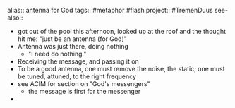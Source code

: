 alias:: antenna for God
tags:: #metaphor #flash 
project:: #TremenDuus 
see-also::

- got out of the pool this afternoon, looked up at the roof and the thought hit me: "just be an antenna (for God)"
- Antenna was just there, doing nothing
	- "I need do nothing."
- Receiving the message, and passing it on
- To be a good antenna, one must remove the noise, the static; one must be tuned, attuned, to the right frequency
- see ACIM for section on "God's messengers"
	- the message is first for the messenger
-